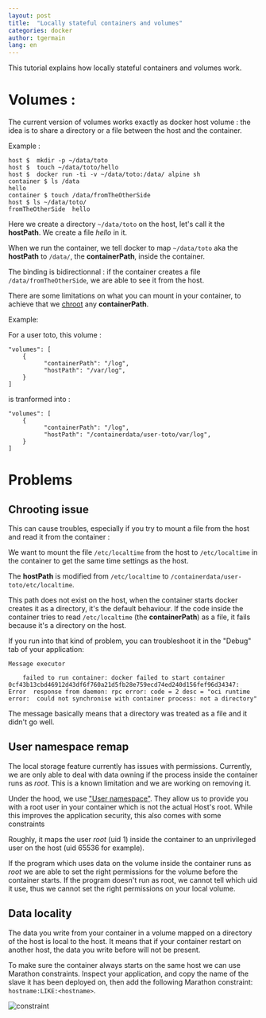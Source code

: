 ```yaml
---
layout: post
title:  "Locally stateful containers and volumes"
categories: docker
author: tgermain
lang: en
---
```




This tutorial explains how locally stateful containers and volumes work.



# Volumes :

The current version of volumes works exactly as docker host volume : the idea is to share a directory or a file between the host and the container.

Example :

```
host $  mkdir -p ~/data/toto
host $  touch ~/data/toto/hello
host $  docker run -ti -v ~/data/toto:/data/ alpine sh
container $ ls /data
hello
container $ touch /data/fromTheOtherSide
host $ ls ~/data/toto/
fromTheOtherSide  hello
```

Here we create a directory `~/data/toto` on the host, let's call it the **hostPath**. We create a file *hello* in it.

When we run the container, we tell docker to map `~/data/toto` aka the **hostPath** to `/data/`, the **containerPath**, inside the container.

The binding is bidirectionnal : if the container creates a file `/data/fromTheOtherSide`, we are able to see it from the host.



There are some limitations on what you can mount in your container, to achieve that we [chroot](https://en.wikipedia.org/wiki/Chroot) any **containerPath**.


Example:

For a user toto, this volume :

```
"volumes": [
    {
          "containerPath": "/log",
          "hostPath": "/var/log",
    }
]
```

is tranformed into :

```
"volumes": [
    {
          "containerPath": "/log",
          "hostPath": "/containerdata/user-toto/var/log",
    }
]
```


# Problems

## Chrooting issue

This can cause troubles, especially if you try to mount a file from the host and read it from the container :

We want to mount the file `/etc/localtime` from the host to `/etc/localtime` in the container to get the same time settings as the host.

The **hostPath** is modified from `/etc/localtime` to `/containerdata/user-toto/etc/localtime`.


This path does not exist on the host, when the container starts docker creates it as a directory, it's the default behaviour.
If the code inside the container tries to read  `/etc/localtime` (the **containerPath**) as a file, it fails because it's a directory on the host.



If you run into that kind of problem, you can troubleshoot it in the "Debug" tab of your application:

```
Message executor

    failed to run container: docker failed to start container  0cf43b13cbd46912d43df6f760a21d5fb28e759ecd74ed240d156fef96d34347: Error  response from daemon: rpc error: code = 2 desc = "oci runtime error:  could not synchronise with container process: not a directory"
```

The message basically means that a directory was treated as a file and it didn't go well.


## User namespace remap
The local storage feature currently has issues with permissions. Currently, we are only able to deal with data owning if the process inside the container runs as *root*. This is a known limitation and we are working on removing it.


Under the hood, we use ["User namespace"](https://blog.yadutaf.fr/2016/04/14/docker-for-your-users-introducing-user-namespace/). They allow us to provide you with a root user in your container which is not the actual Host's root. While this improves the application security, this also comes with some constraints


Roughly, it maps the user *root* (uid 1) inside the container to an unprivileged user on the host (uid 65536 for example).


If the program which uses data on the volume inside the container runs as *root* we are able to set the right permissions for the volume before the container starts. If the program doesn't run as root, we cannot tell which uid it use, thus we cannot set the right permissions on your local volume.


## Data locality

The data you write from your container in a volume mapped on a directory of the host is local to the host. It means that if your container restart on another host, the data you write before will not be present.

To make sure the container always starts on the same host we can use Marathon constraints. Inspect your application, and copy the name of the slave it has been deployed on, then add the following Marathon constraint: `hostname:LIKE:<hostname>`.

![constraint](/kb/images/2016-06-17-marathon-api-worker-queue/redis3.png)

